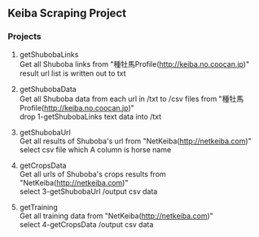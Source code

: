 ## Keiba Scraping Project

### Projects
1. getShubobaLinks  
Get all Shuboba links from "種牡馬Profile(http://keiba.no.coocan.jp)"  
result url list is written out to txt  

2. getShubobaData  
Get all Shuboba data from each url in /txt to /csv files from "種牡馬Profile(http://keiba.no.coocan.jp)"  
drop 1-getShubobaLinks text data into /txt  

3. getShubobaUrl  
Get all results of Shuboba's url from "NetKeiba(http://netkeiba.com)"  
select csv file which A column is horse name    

4. getCropsData  
Get all urls of Shuboba's crops results from "NetKeiba(http://netkeiba.com)"  
select 3-getShubobaUrl /output csv data  

5. getTraining  
Get all training data from "NetKeiba(http://netkeiba.com)"  
select 4-getCropsData /output csv data  